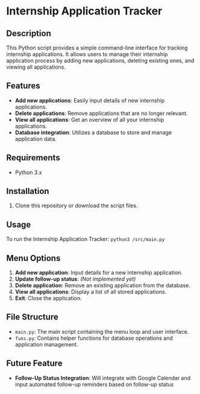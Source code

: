 # Internship Application Tracker

## Description
This Python script provides a simple command-line interface for tracking internship applications. It allows users to manage their internship application process by adding new applications, deleting existing ones, and viewing all applications.

## Features
- **Add new applications**: Easily input details of new internship applications.
- **Delete applications**: Remove applications that are no longer relevant.
- **View all applications**: Get an overview of all your internship applications.
- **Database integration**: Utilizes a database to store and manage application data.

## Requirements
- Python 3.x

## Installation
1. Clone this repository or download the script files.

## Usage
To run the Internship Application Tracker:
`python3 /src/main.py`

## Menu Options
1. **Add new application**: Input details for a new internship application.
2. **Update follow-up status**: *(Not implemented yet)*
3. **Delete application**: Remove an existing application from the database.
4. **View all applications**: Display a list of all stored applications.
5. **Exit**: Close the application.

## File Structure
- `main.py`: The main script containing the menu loop and user interface.
- `funs.py`: Contains helper functions for database operations and application management.

## Future Feature
- **Follow-Up Status Integration**: Will integrate with Google Calendar and input automated follow-up reminders based on follow-up status
